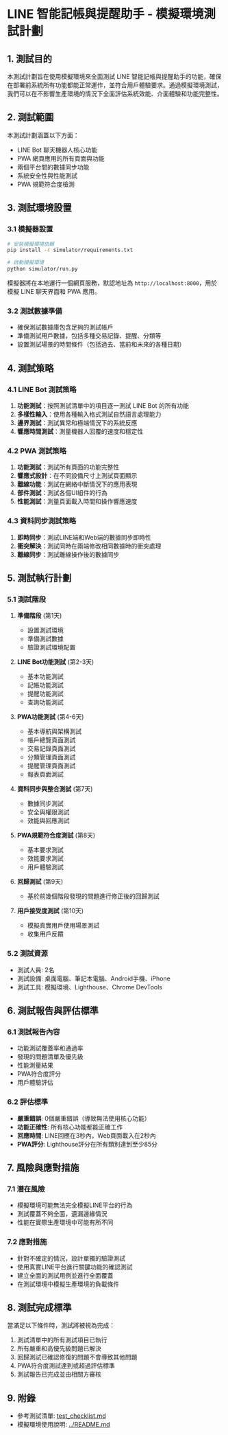 # LINE 智能記帳與提醒助手 - 模擬環境測試計劃

## 1. 測試目的

本測試計劃旨在使用模擬環境來全面測試 LINE 智能記帳與提醒助手的功能，確保在部署前系統所有功能都能正常運作，並符合用戶體驗要求。通過模擬環境測試，我們可以在不影響生產環境的情況下全面評估系統效能、介面體驗和功能完整性。

## 2. 測試範圍

本測試計劃涵蓋以下方面：

- LINE Bot 聊天機器人核心功能
- PWA 網頁應用的所有頁面與功能
- 兩個平台間的數據同步功能
- 系統安全性與性能測試
- PWA 規範符合度檢測

## 3. 測試環境設置

### 3.1 模擬器設置

```bash
# 安裝模擬環境依賴
pip install -r simulator/requirements.txt

# 啟動模擬環境
python simulator/run.py
```

模擬器將在本地運行一個網頁服務，默認地址為 `http://localhost:8000`，用於模擬 LINE 聊天界面和 PWA 應用。

### 3.2 測試數據準備

- 確保測試數據庫包含足夠的測試帳戶
- 準備測試用戶數據，包括多種交易記錄、提醒、分類等
- 設置測試場景的時間條件（包括過去、當前和未來的各種日期）

## 4. 測試策略

### 4.1 LINE Bot 測試策略

1. **功能測試**：按照測試清單中的項目逐一測試 LINE Bot 的所有功能
2. **多樣性輸入**：使用各種輸入格式測試自然語言處理能力
3. **邊界測試**：測試異常和極端情況下的系統反應
4. **響應時間測試**：測量機器人回覆的速度和穩定性

### 4.2 PWA 測試策略

1. **功能測試**：測試所有頁面的功能完整性
2. **響應式設計**：在不同設備尺寸上測試頁面顯示
3. **離線功能**：測試在網絡中斷情況下的應用表現
4. **部件測試**：測試各個UI組件的行為
5. **性能測試**：測量頁面載入時間和操作響應速度

### 4.3 資料同步測試策略

1. **即時同步**：測試LINE端和Web端的數據同步即時性
2. **衝突解決**：測試同時在兩端修改相同數據時的衝突處理
3. **離線同步**：測試離線操作後的數據同步

## 5. 測試執行計劃

### 5.1 測試階段

1. **準備階段** (第1天)
   - 設置測試環境
   - 準備測試數據
   - 驗證測試環境配置

2. **LINE Bot功能測試** (第2-3天)
   - 基本功能測試
   - 記帳功能測試
   - 提醒功能測試
   - 查詢功能測試

3. **PWA功能測試** (第4-6天)
   - 基本導航與架構測試
   - 帳戶總覽頁面測試
   - 交易記錄頁面測試
   - 分類管理頁面測試
   - 提醒管理頁面測試
   - 報表頁面測試

4. **資料同步與整合測試** (第7天)
   - 數據同步測試
   - 安全與權限測試
   - 效能與回應測試

5. **PWA規範符合度測試** (第8天)
   - 基本要求測試
   - 效能要求測試
   - 用戶體驗測試

6. **回歸測試** (第9天)
   - 基於前幾個階段發現的問題進行修正後的回歸測試

7. **用戶接受度測試** (第10天)
   - 模擬真實用戶使用場景測試
   - 收集用戶反饋

### 5.2 測試資源

- 測試人員: 2名
- 測試設備: 桌面電腦、筆記本電腦、Android手機、iPhone
- 測試工具: 模擬環境、Lighthouse、Chrome DevTools

## 6. 測試報告與評估標準

### 6.1 測試報告內容

- 功能測試覆蓋率和通過率
- 發現的問題清單及優先級
- 性能測量結果
- PWA符合度評分
- 用戶體驗評估

### 6.2 評估標準

- **嚴重錯誤**: 0個嚴重錯誤（導致無法使用核心功能）
- **功能正確性**: 所有核心功能都能正確工作
- **回應時間**: LINE回應在3秒內，Web頁面載入在2秒內
- **PWA評分**: Lighthouse評分在所有類別達到至少85分

## 7. 風險與應對措施

### 7.1 潛在風險

- 模擬環境可能無法完全模擬LINE平台的行為
- 測試覆蓋不夠全面，遺漏邊緣情況
- 性能在實際生產環境中可能有所不同

### 7.2 應對措施

- 針對不確定的情況，設計單獨的驗證測試
- 使用真實LINE平台進行關鍵功能的確認測試
- 建立全面的測試用例並進行全面覆蓋
- 在測試環境中模擬生產環境的負載條件

## 8. 測試完成標準

當滿足以下條件時，測試將被視為完成：

1. 測試清單中的所有測試項目已執行
2. 所有嚴重和高優先級問題已解決
3. 回歸測試已確認修復的問題不會導致其他問題
4. PWA符合度測試達到或超過評估標準
5. 測試報告已完成並由相關方審核

## 9. 附錄

- 參考測試清單: [test_checklist.md](test_checklist.md)
- 模擬環境使用說明: [../README.md](../README.md) 